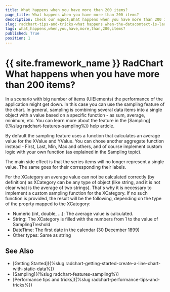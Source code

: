 ```yaml
---
title: What happens when you have more than 200 items?
page_title: What happens when you have more than 200 items?
description: Check our &quot;What happens when you have more than 200 items?&quot; documentation article for the RadChart {{ site.framework_name }} control.
slug: radchart-tips-and-tricks-what happens when-the-datacontext-is-large-axis
tags: what,happens,when,you,have,more,than,200,items?
published: True
position: 1
---
```


# {{ site.framework_name }} RadChart What happens when you have more than 200 items?

In a scenario with big number of items (UIElements) the performance of the application might get down. In this case you can use the sampling feature of the chart. In general, sampling is combining several data items into a single object with a value based on a specific function - as sum, average, minimum, etc. You can learn more about the feature in the [Sampling]({%slug radchart-features-sampling%}) help article.

By default the sampling feature uses a function that calculates an average value for the XValue and YValue. You can chose another aggregate function instead -  First, Last, Min, Max and others, and of course implement custom logic with your own function (as explained in the Sampling topic).

The main side effect is that the series items will no longer represent a single value. The same goes for their corresponding their labels. 

For the XCategory an average value can not be calculated correctly (by definition) as XCategory can be any type of object (like string, and it is not clear what is the average of two strings). That's why it is necessary to implement a custom sampling function for the XCategory. If no such function is provided, the result will be the following, depending on the type of the proprty mapped to the XCategory:

* Numeric (int, double, ...): The average value is calculated.
* String: The XCategory is filled with the numbers from 1 to the value of SamplingTreshold
* DateTime: The first date in the calendar (30 December 1899)
* Other types: Same as string

## See Also

* [Getting Started]({%slug radchart-getting-started-create-a-line-chart-with-static-data%})
* [Sampling]({%slug radchart-features-sampling%})
* [Performance tips and tricks]({%slug radchart-performance-tips-and-tricks%})


